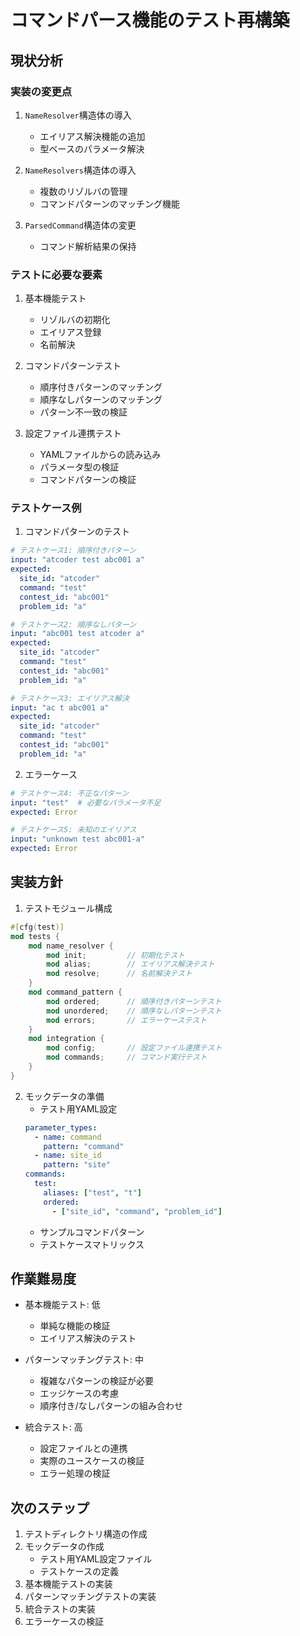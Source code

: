 # コマンドパース機能のテスト再構築

## 現状分析

### 実装の変更点
1. `NameResolver`構造体の導入
   - エイリアス解決機能の追加
   - 型ベースのパラメータ解決

2. `NameResolvers`構造体の導入
   - 複数のリゾルバの管理
   - コマンドパターンのマッチング機能

3. `ParsedCommand`構造体の変更
   - コマンド解析結果の保持

### テストに必要な要素

1. 基本機能テスト
   - リゾルバの初期化
   - エイリアス登録
   - 名前解決

2. コマンドパターンテスト
   - 順序付きパターンのマッチング
   - 順序なしパターンのマッチング
   - パターン不一致の検証

3. 設定ファイル連携テスト
   - YAMLファイルからの読み込み
   - パラメータ型の検証
   - コマンドパターンの検証

### テストケース例

1. コマンドパターンのテスト
```yaml
# テストケース1: 順序付きパターン
input: "atcoder test abc001 a"
expected:
  site_id: "atcoder"
  command: "test"
  contest_id: "abc001"
  problem_id: "a"

# テストケース2: 順序なしパターン
input: "abc001 test atcoder a"
expected:
  site_id: "atcoder"
  command: "test"
  contest_id: "abc001"
  problem_id: "a"

# テストケース3: エイリアス解決
input: "ac t abc001 a"
expected:
  site_id: "atcoder"
  command: "test"
  contest_id: "abc001"
  problem_id: "a"
```

2. エラーケース
```yaml
# テストケース4: 不正なパターン
input: "test"  # 必要なパラメータ不足
expected: Error

# テストケース5: 未知のエイリアス
input: "unknown test abc001-a"
expected: Error
```

## 実装方針

1. テストモジュール構成
```rust
#[cfg(test)]
mod tests {
    mod name_resolver {
        mod init;         // 初期化テスト
        mod alias;        // エイリアス解決テスト
        mod resolve;      // 名前解決テスト
    }
    mod command_pattern {
        mod ordered;      // 順序付きパターンテスト
        mod unordered;    // 順序なしパターンテスト
        mod errors;       // エラーケーステスト
    }
    mod integration {
        mod config;       // 設定ファイル連携テスト
        mod commands;     // コマンド実行テスト
    }
}
```

2. モックデータの準備
   - テスト用YAML設定
   ```yaml
   parameter_types:
     - name: command
       pattern: "command"
     - name: site_id
       pattern: "site"
   commands:
     test:
       aliases: ["test", "t"]
       ordered:
         - ["site_id", "command", "problem_id"]
   ```
   - サンプルコマンドパターン
   - テストケースマトリックス

## 作業難易度

- 基本機能テスト: 低
  - 単純な機能の検証
  - エイリアス解決のテスト

- パターンマッチングテスト: 中
  - 複雑なパターンの検証が必要
  - エッジケースの考慮
  - 順序付き/なしパターンの組み合わせ

- 統合テスト: 高
  - 設定ファイルとの連携
  - 実際のユースケースの検証
  - エラー処理の検証

## 次のステップ

1. テストディレクトリ構造の作成
2. モックデータの作成
   - テスト用YAML設定ファイル
   - テストケースの定義
3. 基本機能テストの実装
4. パターンマッチングテストの実装
5. 統合テストの実装
6. エラーケースの検証 